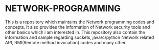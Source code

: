 # NETWORK-PROGRAMMING
This is a repository which maintains the Network programming codes and concepts. It also provides the information of Network security tools and other basics which i am interested in.
This repository also contain the information and sample regarding sockets, java/c/python Network related API, RMI(Remote method invocation) codes and many other.
